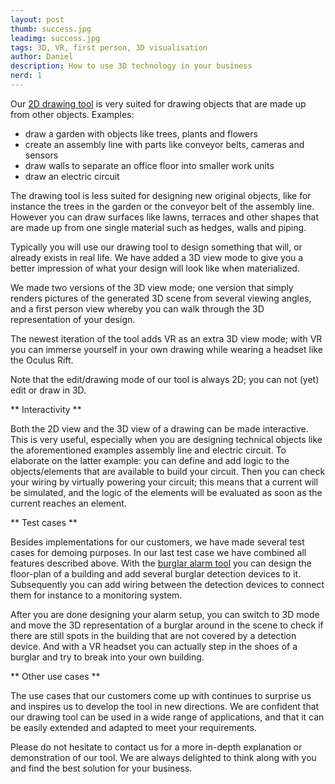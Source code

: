 ```yaml
---
layout: post
thumb: success.jpg
leadimg: success.jpg
tags: 3D, VR, first person, 3D visualisation
author: Daniel
description: How to use 3D technology in your business
nerd: 1
---
```


Our [2D drawing tool](http://tweedegolf.nl/3d-framework/#ontwerpen-en-3d) is very suited for drawing objects that are made up from other objects. Examples:

- draw a garden with objects like trees, plants and flowers
- create an assembly line with parts like conveyor belts, cameras and sensors
- draw walls to separate an office floor into smaller work units
- draw an electric circuit

The drawing tool is less suited for designing new original objects, like for instance the trees in the garden or the conveyor belt of the assembly line. However you can draw surfaces like lawns, terraces and other shapes that are made up from one single material such as hedges, walls and piping.

Typically you will use our drawing tool to design something that will, or already exists in real life. We have added a 3D view mode to give you a better impression of what your design will look like when materialized.

We made two versions of the 3D view mode; one version that simply renders pictures of the generated 3D scene from several viewing angles, and a first person view whereby you can walk through the 3D representation of your design.

The newest iteration of the tool adds VR as an extra 3D view mode; with VR you can immerse yourself in your own drawing while wearing a headset like the Oculus Rift.

Note that the edit/drawing mode of our tool is always 2D; you can not (yet) edit or draw in 3D.


** Interactivity **

Both the 2D view and the 3D view of a drawing can be made interactive. This is very useful, especially when you are designing technical objects like the aforementioned examples assembly line and electric circuit. To elaborate on the latter example: you can define and add logic to the objects/elements that are available to build your circuit. Then you can check your wiring by virtually powering your circuit; this means that a current will be simulated, and the logic of the elements will be evaluated as soon as the current reaches an element.


** Test cases **

Besides implementations for our customers, we have made several test cases for demoing purposes. In our last test case we have combined all features described above. With the [burglar alarm tool](http://tweedegolf.nl/3d-framework/#visualisatie-en-gamification) you can design the floor-plan of a building and add several burglar detection devices to it. Subsequently you can add wiring between the detection devices to connect them for instance to a monitoring system.

After you are done designing your alarm setup, you can switch to 3D mode and move the 3D representation of a burglar around in the scene to check if there are still spots in the building that are not covered by a detection device. And with a VR headset you can actually step in the shoes of a burglar and try to break into your own building.


** Other use cases **

The use cases that our customers come up with continues to surprise us and inspires us to develop the tool in new directions. We are confident that our drawing tool can be used in a wide range of applications, and that it can be easily extended and adapted to meet your requirements.

Please do not hesitate to contact us for a more in-depth explanation or demonstration of our tool. We are always delighted to think along with you and find the best solution for your business.


<!--
In 2011 we started to develop a 2D drawing tool for gardens. From the ground up it has been build as a generic tool so it can be used very easily for other types of drawing tools.

Initially, you could only see your drawing in 2D, but later we added a 3D view. With the advent of WebGL support in all major browsers, rendering 3D in a browser is fast enough on almost any device.

A next step could be drawing and editing in 3D but experience learned us that drawing in 3D is not in all cases as handy as it might seem. A 2D view is better suited for drawing floor-plans for for instance gardens, buildings and maps.

-->

